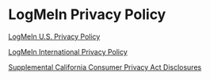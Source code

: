 LogMeIn Privacy Policy
======================

[LogMeIn U.S. Privacy Policy](https://www.logmeininc.com/legal/privacy/us)

[LogMeIn International Privacy Policy](https://www.logmeininc.com/legal/privacy/international)

[Supplemental California Consumer Privacy Act Disclosures](https://www.logmeininc.com/legal/privacy/california)